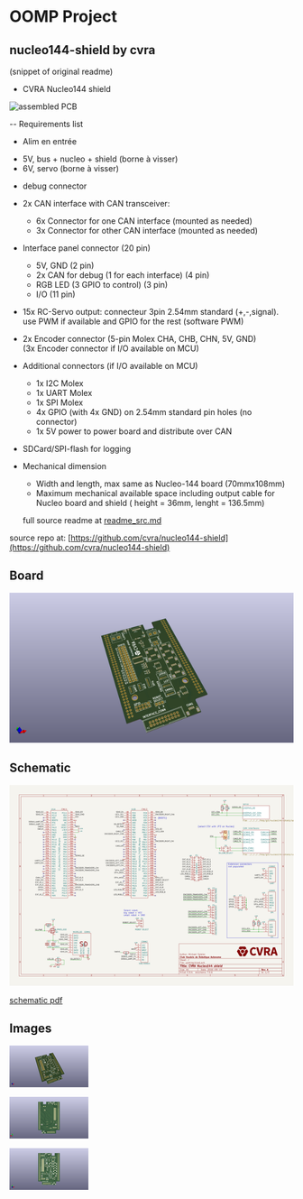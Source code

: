 # OOMP Project  
## nucleo144-shield  by cvra  
  
(snippet of original readme)  
  
- CVRA Nucleo144 shield  
  
![assembled PCB](/shield.jpg)  
  
-- Requirements list  
* Alim en entrée  
 - 5V, bus + nucleo + shield (borne à visser)  
 - 6V, servo (borne à visser)  
* debug connector  
* 2x CAN interface with CAN transceiver:  
  - 6x Connector for one CAN interface (mounted as needed)  
  - 3x Connector for other CAN interface (mounted as needed)  
* Interface panel connector (20 pin)  
  - 5V, GND (2 pin)  
  - 2x CAN for debug (1 for each interface) (4 pin)  
  - RGB LED (3 GPIO to control) (3 pin)  
  - I/O (11 pin)  
* 15x RC-Servo output: connecteur 3pin 2.54mm standard (+,-,signal). use PWM if available and GPIO for the rest (software PWM)  
* 2x Encoder connector (5-pin Molex CHA, CHB, CHN, 5V, GND)  
(3x Encoder connector if I/O available on MCU)  
* Additional connectors (if I/O available on MCU)  
  - 1x I2C Molex  
  - 1x UART Molex  
  - 1x SPI Molex  
  - 4x GPIO (with 4x GND) on 2.54mm standard pin holes (no connector)  
  - 1x 5V power to power board and distribute over CAN  
* SDCard/SPI-flash for logging  
* Mechanical dimension  
  - Width and length, max same as Nucleo-144 board (70mmx108mm)  
  - Maximum mechanical available space including output cable for Nucleo board and shield ( height = 36mm, lenght = 136.5mm)  
  
  
  full source readme at [readme_src.md](readme_src.md)  
  
source repo at: [https://github.com/cvra/nucleo144-shield](https://github.com/cvra/nucleo144-shield)  
## Board  
  
[![working_3d.png](working_3d_600.png)](working_3d.png)  
## Schematic  
  
[![working_schematic.png](working_schematic_600.png)](working_schematic.png)  
  
[schematic pdf](working_schematic.pdf)  
## Images  
  
[![working_3d.png](working_3d_140.png)](working_3d.png)  
  
[![working_3d_back.png](working_3d_back_140.png)](working_3d_back.png)  
  
[![working_3d_front.png](working_3d_front_140.png)](working_3d_front.png)  

